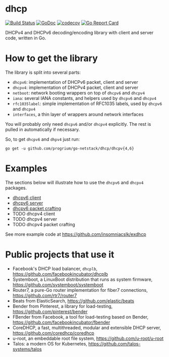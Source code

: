 # dhcp
[![Build Status](https://img.shields.io/github/workflow/status/insomniacslk/dhcp/Tests/master)](https://github.com/progrium/go-netstack/dhcp/actions?query=branch%3Amaster)
[![GoDoc](https://godoc.org/github.com/progrium/go-netstack/dhcp?status.svg)](https://godoc.org/github.com/progrium/go-netstack/dhcp)
[![codecov](https://codecov.io/gh/insomniacslk/dhcp/branch/master/graph/badge.svg)](https://codecov.io/gh/insomniacslk/dhcp)
[![Go Report Card](https://goreportcard.com/badge/github.com/progrium/go-netstack/dhcp)](https://goreportcard.com/report/github.com/progrium/go-netstack/dhcp)

DHCPv4 and DHCPv6 decoding/encoding library with client and server code, written in Go.

# How to get the library

The library is split into several parts:
* `dhcpv6`: implementation of DHCPv6 packet, client and server
* `dhcpv4`: implementation of DHCPv4 packet, client and server
* `netboot`: network booting wrappers on top of `dhcpv6` and `dhcpv4`
* `iana`: several IANA constants, and helpers used by `dhcpv6` and `dhcpv4`
* `rfc1035label`: simple implementation of RFC1035 labels, used by `dhcpv6` and
  `dhcpv4`
* `interfaces`, a thin layer of wrappers around network interfaces

You will probably only need `dhcpv6` and/or `dhcpv4` explicitly. The rest is
pulled in automatically if necessary.


So, to get `dhcpv6` and `dhpv4` just run:
```
go get -u github.com/progrium/go-netstack/dhcp/dhcpv{4,6}
```


# Examples

The sections below will illustrate how to use the `dhcpv6` and `dhcpv4`
packages.

* [dhcpv6 client](examples/client6/)
* [dhcpv6 server](examples/server6/)
* [dhcpv6 packet crafting](examples/packetcrafting6)
* TODO dhcpv4 client
* TODO dhcpv4 server
* TODO dhcpv4 packet crafting


See more example code at https://github.com/insomniacslk/exdhcp


# Public projects that use it

* Facebook's DHCP load balancer, `dhcplb`, https://github.com/facebookincubator/dhcplb
* Systemboot, a LinuxBoot distribution that runs as system firmware, https://github.com/systemboot/systemboot
* Router7, a pure-Go router implementation for fiber7 connections, https://github.com/rtr7/router7
* Beats from ElasticSearch, https://github.com/elastic/beats
* Bender from Pinterest, a library for load-testing, https://github.com/pinterest/bender
* FBender from Facebook, a tool for load-testing based on Bender, https://github.com/facebookincubator/fbender
* CoreDHCP, a fast, multithreaded, modular and extensible DHCP server, https://github.com/coredhcp/coredhcp
* u-root, an embeddable root file system, https://github.com/u-root/u-root
* Talos: a modern OS for Kubernetes, https://github.com/talos-systems/talos
